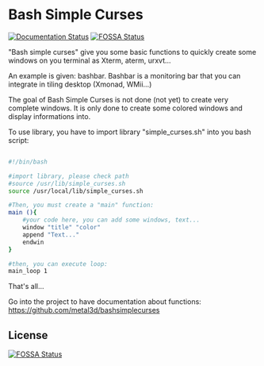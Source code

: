 # Bash Simple Curses

[![Documentation Status](https://readthedocs.org/projects/bashsimplecurses/badge/?version=latest)](https://readthedocs.org/projects/bashsimplecurses/?badge=latest)
[![FOSSA Status](https://app.fossa.io/api/projects/git%2Bgithub.com%2Fmetal3d%2Fbashsimplecurses.svg?type=shield)](https://app.fossa.io/projects/git%2Bgithub.com%2Fmetal3d%2Fbashsimplecurses?ref=badge_shield)
                

"Bash simple curses" give you some basic functions to quickly create some windows on you terminal as Xterm, aterm, urxvt...

An example is given: bashbar. Bashbar is a monitoring bar that you can integrate in tiling desktop (Xmonad, WMii...)

The goal of Bash Simple Curses is not done (not yet) to create very complete windows. It is only done to create some colored windows and display informations into.

To use library, you have to import library "simple_curses.sh" into you bash script:

```bash

#!/bin/bash

#import library, please check path
#source /usr/lib/simple_curses.sh
source /usr/local/lib/simple_curses.sh

#Then, you must create a "main" function:
main (){
    #your code here, you can add some windows, text...
    window "title" "color"
    append "Text..."
    endwin
}

#then, you can execute loop:
main_loop 1
```

That's all... 

Go into the project to have documentation about functions: 
https://github.com/metal3d/bashsimplecurses



## License
[![FOSSA Status](https://app.fossa.io/api/projects/git%2Bgithub.com%2Fmetal3d%2Fbashsimplecurses.svg?type=large)](https://app.fossa.io/projects/git%2Bgithub.com%2Fmetal3d%2Fbashsimplecurses?ref=badge_large)
